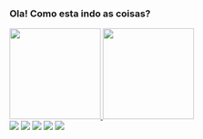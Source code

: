 ### Ola! Como esta indo as coisas? 


<!--
**lucianosavi/lucianosavi** is a ✨ _special_ ✨ repository because its `README.md` (this file) appears on your GitHub profile.

Here are some ideas to get you started:

- 🔭 Foursys
- 🌱 Cursando ADS
- 👯 I’m looking to collaborate on ...
- 🤔 I’m looking for help with ...
- 💬 Qualquer coisa, se não souber, nós achamos a resposta
- 📫 
- 😄 Pronouns: ...
- ⚡ Fun fact: ...
--><div>
<a href="https://github.com/DanielsOfficial0102">
<img height="160em" src="https://github-readme-stats.vercel.app/api?username=lucianosavi&show_icons=true&theme=radical&include_all_commits=true&count_private=true"/>
<img height="160em" src="https://github-readme-stats.vercel.app/api/top-langs/?username=lucianosavi&layout=compact&langs_count=7&theme=radical"/>
</div>
<a href="https://www.instagram.com/lourencosavi/" target="_blank"><img src="https://i.ibb.co/PFj2Rjd/instagram.png"target="_blank"></a>
<a href="https://www.facebook.com/luciano.lourencosavi/"target="_blank"><img src="https://i.ibb.co/cD4kC0N/facebook.png"target="_blank"></a>
<a href="https://www.linkedin.com/in/luciano-louren%C3%A7o-savi-53aa4b89/" target="_blank"><img src="https://i.ibb.co/47LcsML/linkedin.png"target="_blank"></a>
<a href="https://open.spotify.com/playlist/37i9dQZF1EUMDoJuT8yJsl?si=cbbf2c178b7c4c54" target="_blank"><img src="https://i.ibb.co/DCgKymY/spotify.png"target="_blank"></a>
<a href="https://steamcommunity.com/profiles/76561198135147597" target="_blank"><img src="https://i.ibb.co/GC0QVST/steam.png"target="_blank"></a>

 </div>
